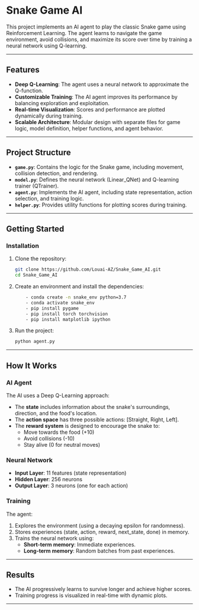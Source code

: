 # Snake Game AI

This project implements an AI agent to play the classic Snake game using Reinforcement Learning. The agent learns to navigate the game environment, avoid collisions, and maximize its score over time by training a neural network using Q-learning.

---

## Features
- **Deep Q-Learning**: The agent uses a neural network to approximate the Q-function.
- **Customizable Training**: The AI agent improves its performance by balancing exploration and exploitation.
- **Real-time Visualization**: Scores and performance are plotted dynamically during training.
- **Scalable Architecture**: Modular design with separate files for game logic, model definition, helper functions, and agent behavior.

---

## Project Structure

- **`game.py`**: Contains the logic for the Snake game, including movement, collision detection, and rendering.
- **`model.py`**: Defines the neural network (Linear_QNet) and Q-learning trainer (QTrainer).
- **`agent.py`**: Implements the AI agent, including state representation, action selection, and training logic.
- **`helper.py`**: Provides utility functions for plotting scores during training.

---

## Getting Started

### Installation
1. Clone the repository:
    ```bash
    git clone https://github.com/Louai-AZ/Snake_Game_AI.git
    cd Snake_Game_AI
    ```

2. Create an environment and install the dependencies:
    ```bash
        - conda create -n snake_env python=3.7
        - conda activate snake_env
        - pip install pygame
        - pip install torch torchvision
        - pip install matplotlib ipython
    
    ```

3. Run the project:
    ```bash
    python agent.py
    ```

---

## How It Works

### AI Agent
The AI uses a Deep Q-Learning approach:
- The **state** includes information about the snake's surroundings, direction, and the food's location.
- The **action space** has three possible actions: [Straight, Right, Left].
- The **reward system** is designed to encourage the snake to:
  - Move towards the food (+10)
  - Avoid collisions (-10)
  - Stay alive (0 for neutral moves)

### Neural Network
- **Input Layer**: 11 features (state representation)
- **Hidden Layer**: 256 neurons
- **Output Layer**: 3 neurons (one for each action)

### Training
The agent:
1. Explores the environment (using a decaying epsilon for randomness).
2. Stores experiences (state, action, reward, next_state, done) in memory.
3. Trains the neural network using:
   - **Short-term memory**: Immediate experiences.
   - **Long-term memory**: Random batches from past experiences.

---

## Results
- The AI progressively learns to survive longer and achieve higher scores.
- Training progress is visualized in real-time with dynamic plots.

---

